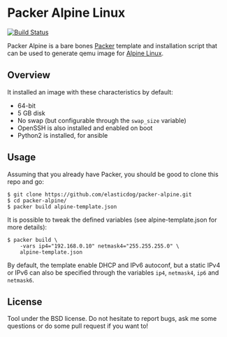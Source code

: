 Packer Alpine Linux
===================

[![Build Status](https://travis-ci.org/Anthony25/packer-alpine.svg?branch=master)](https://travis-ci.org/Anthony25/packer-alpine)

Packer Alpine is a bare bones [Packer](https://www.packer.io/) template and
installation script that can be used to generate qemu image for [Alpine
Linux](https://www.alpinelinux.org/).

Overview
--------

It installed an image with these characteristics by default:

* 64-bit
* 5 GB disk
* No swap (but configurable through the `swap_size` variable)
* OpenSSH is also installed and enabled on boot
* Python2 is installed, for ansible

Usage
-----

Assuming that you already have Packer, you should be good to clone
this repo and go:

    $ git clone https://github.com/elasticdog/packer-alpine.git
    $ cd packer-alpine/
    $ packer build alpine-template.json

It is possible to tweak the defined variables (see alpine-template.json for
more details):

    $ packer build \
        -vars ip4="192.168.0.10" netmask4="255.255.255.0" \
        alpine-template.json

By default, the template enable DHCP and IPv6 autoconf, but a static IPv4 or
IPv6 can also be specified through the variables `ip4`, `netmask4`, `ip6` and
`netmask6`.

License
-------

Tool under the BSD license. Do not hesitate to report bugs, ask me some
questions or do some pull request if you want to!
